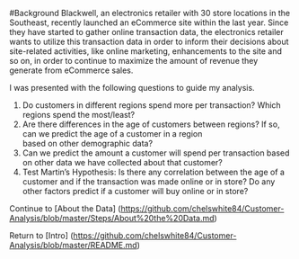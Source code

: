#Background 
Blackwell, an electronics retailer with 30 store locations in the Southeast, recently launched an eCommerce site within the
last year. Since they have started to gather online transaction data, the electronics retailer wants to utilize this
transaction data in order to inform their decisions about site-related activities, like online marketing, enhancements to the
site and so on, in order to continue to maximize the amount of revenue they generate from eCommerce sales.

I was presented with the following questions to guide my analysis. 
1. Do customers in different regions spend more per transaction? Which regions spend the most/least?
2. Are there differences in the age of customers between regions? If so, can we predict the age of a customer in a region    
   based on other demographic data? 
3. Can we predict the amount a customer will spend per transaction based on other data we have collected about that customer? 
4. Test Martin’s Hypothesis: Is there any correlation between the age of a customer and if the transaction was made online or 
   in store? Do any other factors predict if a customer will buy online or in store? 


Continue to [About the Data] (https://github.com/chelswhite84/Customer-Analysis/blob/master/Steps/About%20the%20Data.md)

Return to [Intro] (https://github.com/chelswhite84/Customer-Analysis/blob/master/README.md) 

